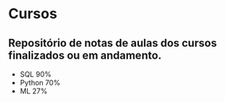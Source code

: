 # Cursos
## Repositório de notas de aulas dos cursos finalizados ou em andamento.

- SQL 90%
- Python 70%
- ML 27%
